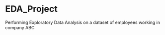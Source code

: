 # EDA_Project
Performing Exploratory Data Analysis on a dataset of employees working in company ABC
